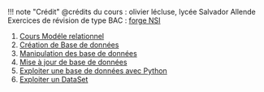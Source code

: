 !!! note "Crédit"
    @crédits du cours : olivier lécluse, lycée Salvador Allende<br />
    Exercices de révision de type BAC : [forge NSI](https://e-nsi.forge.aeif.fr/ecrit/tags/#sql)
    

1. [Cours Modéle relationnel](./4.1_modele_relationnel/cours.md)
2. [Création de Base de données](./4.2_mise_en_pratique/tnsi_BD_1.md)
3. [Manipulation des base de données](./4.2_mise_en_pratique/tnsi_BD_2.md)
4. [Mise à jour de base de données](./4.2_mise_en_pratique/tnsi_BD_3.md)
5. [Exploiter une base de données avec Python](./4.2_mise_en_pratique/tnsi_BD_4_python.md)
6. [Exploiter un DataSet](./4.2_mise_en_pratique/tnsi_BD_5_baseDataGouv.md)